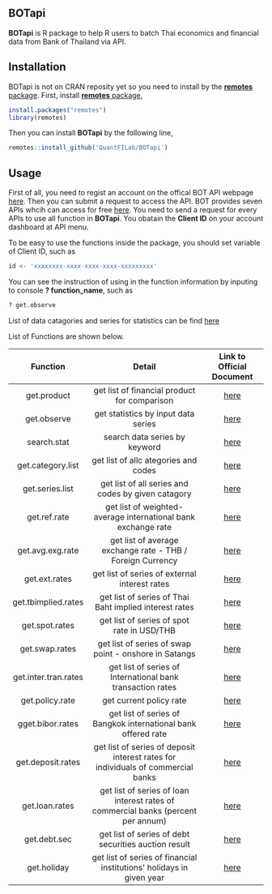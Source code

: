 ## BOTapi


**BOTapi** is R package to help R users to batch Thai economics and financial data from Bank of Thailand via API.

## Installation

BOTapi is not on CRAN reposity yet so you need to install by the [**remotes** package](https://remotes.r-lib.org). First, install [**remotes** package](https://remotes.r-lib.org), 

```r
install.packages("remotes")
library(remotes)
```

Then you can install **BOTapi** by the following line,

```r
remotes::install_github('QuantFILab/BOTapi')
```


## Usage

First of all, you need to regist an account on the offical BOT API webpage [here](https://apiportal.bot.or.th/bot/public/). Then you can submit a request to access the API. BOT provides seven APIs whcih can access for free [here](https://apiportal.bot.or.th/bot/public/products). You need to send a request for every APIs to use all function in **BOTapi**. You obatain the **Client ID** on your account dashboard at API menu.


To be easy to use the functions inside the package, you should set variable of Client ID, such as

```r
id <- 'xxxxxxxx-xxxx-xxxx-xxxx-xxxxxxxxx'
```

You can see the instruction of using in the function information by inputing to console **? function_name**, such as

```r
? get.observe
```

List of data catagories and series for statistics can be find [here](https://github.com/QuantFILab/BOTapi/blob/main/API%20Statistic%20time%20series.xlsx)

List of Functions are shown below.

| Function      | Detail         |  Link to Official Document |
| :---:         |     :---:      |          :---: |    
| get.product   |  get list of financial product for comparison   | [here](https://apiportal.bot.or.th/bot/public/node/6108)   |
| get.observe   |  get statistics by input data series     |  [here](https://apiportal.bot.or.th/bot/public/node/9820)    |
| search.stat   |  search data series by keyword   |  [here](https://apiportal.bot.or.th/bot/public/node/107)   |
| get.category.list    |  get list of allc ategories and codes    |  [here](https://apiportal.bot.or.th/bot/public/node/1111)   |
| get.series.list      |  get list of all series and codes by given catagory   |  [here](https://apiportal.bot.or.th/bot/public/node/1111)   |
| get.ref.rate     |  get list of weighted-average international bank exchange rate    |  [here](https://apiportal.bot.or.th/bot/public/node/407)   |
| get.avg.exg.rate   |   get list of average exchange rate - THB / Foreign Currency    |  [here](https://apiportal.bot.or.th/bot/public/node/503)   |
| get.ext.rates        |  get list of series of external interest rates    |  [here](https://apiportal.bot.or.th/bot/public/node/465)   |
| get.tbimplied.rates     |  get list of series of Thai Baht implied interest rates   |  [here](https://apiportal.bot.or.th/bot/public/node/468)   |
| get.spot.rates   |  get list of series of spot rate in USD/THB    |  [here](https://apiportal.bot.or.th/bot/public/node/466)   |
| get.swap.rates   |  get list of  series of swap point - onshore in Satangs   |  [here](https://apiportal.bot.or.th/bot/public/node/463)   |
| get.inter.tran.rates   |  get list of  series of International bank transaction rates   |  [here](https://apiportal.bot.or.th/bot/public/node/464)   |
| get.policy.rate    |  get current policy rate   |  [here](https://apiportal.bot.or.th/bot/public/node/462)   |
| gget.bibor.rates    |  get list of  series of Bangkok international bank offered rate   |  [here](https://apiportal.bot.or.th/bot/public/node/460)   |
| get.deposit.rates   |  get list of  series of deposit interest rates for individuals of commercial banks   |  [here](https://apiportal.bot.or.th/bot/public/node/461)   |
| get.loan.rates   |  get list of  series of loan interest rates of commercial banks (percent per annum)   |  [here](https://apiportal.bot.or.th/bot/public/node/467)   |
| get.debt.sec    |  get list of  series of debt securities auction result   |  [here](https://apiportal.bot.or.th/bot/public/node/120)   |
| get.holiday  |  get list of  series of financial institutions' holidays in given year   |  [here](https://apiportal.bot.or.th/bot/public/node/104)   |


